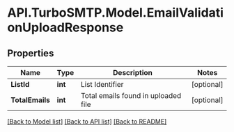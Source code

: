 # API.TurboSMTP.Model.EmailValidationUploadResponse

## Properties

Name | Type | Description | Notes
------------ | ------------- | ------------- | -------------
**ListId** | **int** | List Identifier | [optional] 
**TotalEmails** | **int** | Total emails found in uploaded file | [optional] 

[[Back to Model list]](../README.md#documentation-for-models) [[Back to API list]](../README.md#documentation-for-api-endpoints) [[Back to README]](../README.md)

